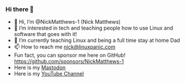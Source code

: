 ### Hi there 👋
- 👋 Hi, I’m @NickMatthews-1 (Nick Matthews)
- 👀 I’m interested in tech and teaching people how to use Linux and software that goes with it!
- 🌱 I’m currently teaching Linux and being a full time stay at home Dad
- 📫 How to reach me nick@linuxpanic.com
- Fun fact, you can sponsor me here on GitHub! https://github.com/sponsors/NickMatthews-1
- Here is my <a rel="me" href="https://fosstodon.org/@LinuxPanic">Mastodon</a>
- Here is my <a rel="me" href="https://youtube.com/@LinuxPanic">YouTube Channel</a>
<!--
**Nmatt1/Nmatt1** is a ✨ _special_ ✨ repository because its `README.md` (this file) appears on your GitHub profile.
<a rel="me" href="https://fosstodon.org/@LinuxPanic">Mastodon</a>
Here are some ideas to get you started:

- 🔭 I’m currently working on teaching people how to use Linux and how to use software for Linux
- 🌱 I’m currently learning 
- 👯 I’m looking to collaborate on ...
- 🤔 I’m looking for help with ...
- 💬 Ask me about ...
- 📫 How to reach me: nick@linuxpanic.com
- 😄 Pronouns: ...
- ⚡ Fun fact: ...
-->
